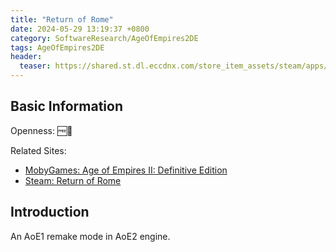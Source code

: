 ```yaml
---
title: "Return of Rome"
date: 2024-05-29 13:19:37 +0800
category: SoftwareResearch/AgeOfEmpires2DE
tags: AgeOfEmpires2DE
header:
  teaser: https://shared.st.dl.eccdnx.com/store_item_assets/steam/apps/2141580/header.jpg?t=1687986315
---
```


## Basic Information

Openness: 🆓📖

Related Sites:

* [MobyGames: Age of Empires II: Definitive Edition](https://www.mobygames.com/game/203175/age-of-empires-ii-definitive-edition-return-of-rome/)
* [Steam: Return of Rome](https://store.steampowered.com/app/2141580/Age_of_Empires_II_Definitive_Edition__Return_of_Rome/?curator_clanid=35210618)

## Introduction

An AoE1 remake mode in AoE2 engine.
